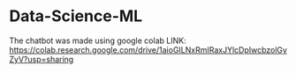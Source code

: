 # Data-Science-ML
 The chatbot was made using google colab
 LINK: https://colab.research.google.com/drive/1aioGILNxRmIRaxJYlcDpIwcbzolGyZyV?usp=sharing
